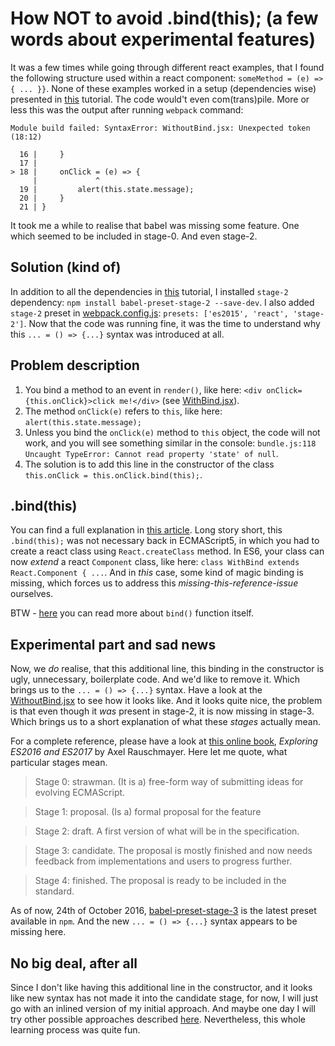 # How NOT to avoid .bind(this); (a few words about experimental features)

It was a few times while going through different react examples, that I found the following structure used within a react component: `someMethod = (e) => { ... }}`. None of these examples worked in a setup (dependencies wise) presented in [this](https://github.com/bkaminnski/react/tree/master/01-from-0-to-react-in-15-minutes) tutorial. The code would't even com(trans)pile. More or less this was the output after running `webpack` command:

```
Module build failed: SyntaxError: WithoutBind.jsx: Unexpected token (18:12)

  16 |     }
  17 | 
> 18 |     onClick = (e) => {
     |             ^
  19 |         alert(this.state.message);
  20 |     }
  21 | }
```

It took me a while to realise that babel was missing some feature. One which seemed to be included in stage-0. And even stage-2.

## Solution (kind of)

In addition to all the dependencies in [this](https://github.com/bkaminnski/react/tree/master/01-from-0-to-react-in-15-minutes) tutorial, I installed `stage-2` dependency: `npm install babel-preset-stage-2 --save-dev`. I also added `stage-2` preset in [webpack.config.js](): `presets: ['es2015', 'react', 'stage-2']`. Now that the code was running fine, it was the time to understand why this `... = () => {...}` syntax was introduced at all.

## Problem description

1. You bind a method to an event in `render()`, like here: `<div onClick={this.onClick}>click me!</div>` (see [WithBind.jsx]()).
2. The method `onClick(e)` refers to `this`, like here: `alert(this.state.message);`
3. Unless you bind the `onClick(e)` method to `this` object, the code will not work, and you will see something similar in the console: `bundle.js:118 Uncaught TypeError: Cannot read property 'state' of null`.
4. The solution is to add this line in the constructor of the class `this.onClick = this.onClick.bind(this);`.

## .bind(this)

You can find a full explanation in [this article](https://babeljs.io/blog/2015/06/07/react-on-es6-plus). Long story short, this `.bind(this);` was not necessary back in ECMAScript5, in which you had to create a react class using `React.createClass` method. In ES6, your class can now *extend* a react `Component` class, like here: `class WithBind extends React.Component { ...`. And in *this* case, some kind of magic binding is missing, which forces us to address this *missing-this-reference-issue* ourselves.

BTW - [here](https://developer.mozilla.org/en-US/docs/Web/JavaScript/Reference/Global_Objects/Function/bind) you can read more about `bind()` function itself. 

## Experimental part and sad news

Now, we *do* realise, that this additional line, this binding in the constructor is ugly, unnecessary, boilerplate code. And we'd like to remove it. Which brings us to the `... = () => {...}` syntax. Have a look at the [WithoutBind.jsx]() to see how it looks like. And it looks quite nice, the problem is that even though it *was* present in stage-2, it is now missing in stage-3. Which brings us to a short explanation of what these *stages* actually mean.

For a complete reference, please have a look at [this online book](https://leanpub.com/exploring-es2016-es2017/read), *Exploring ES2016 and ES2017* by Axel Rauschmayer. Here let me quote, what particular stages mean.

> Stage 0: strawman. (It is a) free-form way of submitting ideas for evolving ECMAScript.

> Stage 1: proposal. (Is a) formal proposal for the feature

> Stage 2: draft. A first version of what will be in the specification.

> Stage 3: candidate. The proposal is mostly finished and now needs feedback from implementations and users to progress further.

> Stage 4: finished. The proposal is ready to be included in the standard.

As of now, 24th of October 2016, [babel-preset-stage-3](https://www.npmjs.com/package/babel-preset-stage-3) is the latest preset available in `npm`. And the new `... = () => {...}` syntax appears to be missing here.

## No big deal, after all

Since I don't like having this additional line in the constructor, and it looks like new syntax has not made it into the candidate stage, for now, I will just go with an inlined version of my initial approach. And maybe one day I will try other possible approaches described [here](http://egorsmirnov.me/2015/08/16/react-and-es6-part3.html). Nevertheless, this whole learning process was quite fun.